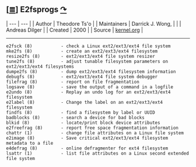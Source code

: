 <!--
File          : e2fsprogs.md
Created       : Sun 06 Mar 2016 00:25:13
Last Modified : Sun 06 Mar 2016 00:56:09 sharlatan
Maintainer    : sharlatan <sharlatanus@gmail.com>
-->


[[≣](../README.md#Index "Index")]
E2fsprogs [↷](http://e2fsprogs.sourceforge.net/)
---------

 | --- | --- |
 | Author | Theodore Ts'o |
 | Maintainers | Darrick J. Wong, |
 | | Andreas Dilger |
 | Created | 2000 |
 | Source | [kernel.org](http://git.kernel.org/cgit/fs/ext2/e2fsprogs.git/) |

* * *

    e2fsck (8)           - check a Linux ext2/ext3/ext4 file system
    mke2fs (8)           - create an ext2/ext3/ext4 filesystem
    resize2fs (8)        - ext2/ext3/ext4 file system resizer
    tune2fs (8)          - adjust tunable filesystem parameters on ext2/ext3/ext4 filesystems
    dumpe2fs (8)         - dump ext2/ext3/ext4 filesystem information
    debugfs (8)          - ext2/ext3/ext4 file system debugger
    filefrag (8)         - report on file fragmentation
    logsave (8)          - save the output of a command in a logfile
    e2undo (8)           - Replay an undo log for an ext2/ext3/ext4 filesystem
    e2label (8)          - Change the label on an ext2/ext3/ext4 filesystem
    findfs (8)           - find a filesystem by label or UUID
    badblocks (8)        - search a device for bad blocks
    blkid (8)            - locate/print block device attributes
    e2freefrag (8)       - report free space fragmentation information
    chattr (1)           - change file attributes on a Linux file system
    e2image (8)          - Save critical ext2/ext3/ext4 filesystem metadata to a file
    e4defrag (8)         - online defragmenter for ext4 filesystem
    lsattr (1)           - list file attributes on a Linux second extended file system
